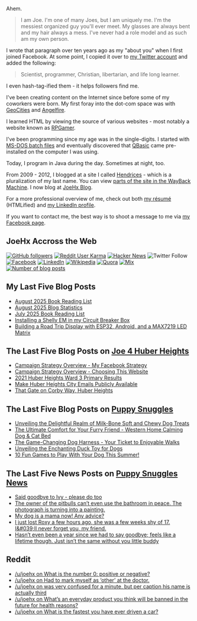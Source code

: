 Ahem.

> I am Joe. I'm one of many Joes, but I am uniquely me. I'm the messiest organized guy you'll ever meet. My glasses are always bent and my hair always a mess. I've never had a role model and as such am my own person.

I wrote that paragraph over ten years ago as my "about you" when I first joined Facebook. At some point, I copied it over to [my Twitter account](https://twitter.com/JoeHxBlog) and added the following:

> Scientist, programmer, Christian, libertarian, and life long learner.

I even hash-tag-ified them - it helps followers find me.

I've been creating content on the Internet since before some of my coworkers were born. My first foray into the dot-com space was with [GeoCities](https://en.wikipedia.org/wiki/Yahoo!_GeoCities) and [Angelfire](https://en.wikipedia.org/wiki/Angelfire).

I learned HTML by viewing the source of various websites - most notably a website known as [RPGamer](https://rpgamer.com/).

I've been programming since my age was in the single-digits. I started with [MS-DOS batch files](https://en.wikipedia.org/wiki/Batch_file) and eventually discovered that [QBasic](https://en.wikipedia.org/wiki/QBasic) came pre-installed on the computer I was using.

Today, I program in Java during the day. Sometimes at night, too.

From 2009 - 2012, I blogged at a site I called [Hendrices](https://www.facebook.com/Hendricescom/) - which is a pluralization of my last name. You can view [parts of the site in the WayBack Machine](https://web.archive.org/web/20090731115109/http://www.hendrices.com/). I now blog at [JoeHx Blog](https://www.joehxblog.com/).

For a more professional overview of me, check out both [my r&eacute;sum&eacute;](https://www.joehxblog.com/resume/) (HTMLified) and [my LinkedIn profile](https://www.linkedin.com/in/joehx/).

If you want to contact me, the best way is to shoot a message to me via [my Facebook page](https://www.facebook.com/JoeHxBlog/).

## JoeHx Accross the Web

[![GitHub followers](https://img.shields.io/github/followers/hendrixjoseph?label=GitHub&style=for-the-badge&logo=github)](https://github.com/hendrixjoseph)
[![Reddit User Karma](https://img.shields.io/reddit/user-karma/combined/joehx?label=Reddit&style=for-the-badge&logo=reddit)](https://www.reddit.com/user/joehx/)
[![Hacker News](https://img.shields.io/badge/dynamic/json?label=hacker+news&query=%24.karma&url=https%3A%2F%2Fhacker-news.firebaseio.com%2Fv0%2Fuser%2Fjoehx2.json&color=ff6600&style=for-the-badge&logo=y-combinator)](https://news.ycombinator.com/user?id=joehx2)
![Twitter Follow](https://img.shields.io/twitter/follow/JoeHxBlog?label=Twitter&style=for-the-badge&logo=twitter&color=1da1f2)
[![Facebook](https://img.shields.io/static/v1?label=FACEBOOK&message=137%20LIKES&color=3b5998&style=for-the-badge&logo=facebook)](https://www.facebook.com/JoeHxBlog)
[![LinkedIn](https://img.shields.io/static/v1?label=linkedin&message=193%20connections&color=2867b2&style=for-the-badge&logo=linkedin)](https://www.linkedin.com/in/joehx)
[![Wikipedia](https://img.shields.io/badge/dynamic/xml?label=wikipedia&query=%2F%2F%2A%5B%40id%3D%22general-stats%22%5D%2Fdiv%2Fdiv%2Fdiv%5B1%5D%2Ftable%2Ftbody%2Ftr%5B11%5D%2Ftd%5B2%5D%2Fstrong&suffix=%20edits&url=https%3A%2F%2Fxtools.wmflabs.org%2Fec%2Fen.wikipedia.org%2FHendrixjoseph&style=for-the-badge&logo=wikipedia&color=9f9f9f)](https://en.wikipedia.org/wiki/User:Hendrixjoseph)
[![Quora](https://img.shields.io/static/v1?label=quora&message=110%20followers&color=b92b27&style=for-the-badge&logo=quora&logoColor=b92b27)](https://www.quora.com/profile/Joseph-Hendrix)
[![Mix](https://img.shields.io/static/v1?label=mix&message=14k%20followers&color=ff8126&style=for-the-badge&logo=mix&logoColor=ff8126)](https://mix.com/joehx)
[![Number of blog posts](https://img.shields.io/endpoint?style=for-the-badge&url=https%3A%2F%2Fwww.joehxblog.com%2Fdata%2Fnumposts.json)](https://www.joehxblog.com/)

## My Last Five Blog Posts

<!-- JOEHXBLOG:START -->
- [August 2025 Book Reading List](https://www.joehxblog.com/august-2025-book-reading-list/)
- [August 2025 Blog Statistics](https://www.joehxblog.com/august-2025-blog-statistics/)
- [July 2025 Book Reading List](https://www.joehxblog.com/july-2025-book-reading-list/)
- [Installing a Shelly EM in my Circuit Breaker Box](https://www.joehxblog.com/installing-a-shelly-em-in-my-circuit-breaker-box/)
- [Building a Road Trip Display with ESP32, Android, and a MAX7219 LED Matrix](https://www.joehxblog.com/building-a-road-trip-display-with-esp32-android-and-a-max7219-led-matrix/)
<!-- JOEHXBLOG:END -->

## The Last Five Blog Posts on [Joe 4 Huber Heights](https://www.joe4huberheights.com/)

<!-- JOE4HUBERHEIGHTS:START -->
- [Campaign Strategy Overview - My Facebook Strategy](https://www.joe4huberheights.com/my-facebook-strategy/)
- [Campaign Strategy Overview - Choosing This Website](https://www.joe4huberheights.com/choosing-this-website/)
- [2021 Huber Heights Ward 3 Primary Results](https://www.joe4huberheights.com/2021-huber-heights-primary-results/)
- [Make Huber Heights City Emails Publicly Available](https://www.joe4huberheights.com/make-huber-heights-city-emails-publicly-available/)
- [That Gate on Corby Way, Huber Heights](https://www.joe4huberheights.com/that-gate-on-corby-way/)
<!-- JOE4HUBERHEIGHTS:END -->

## The Last Five Blog Posts on [Puppy Snuggles](https://www.puppy-snuggles.com/)

<!-- PUPPY-SNUGGLES:START -->
- [Unveiling the Delightful Realm of Milk-Bone Soft and Chewy Dog Treats](https://www.puppy-snuggles.com/blog/unveiling-the-delightful-realm-of-milk-bone-soft-and-chewy-dog-treats/)
- [The Ultimate Comfort for Your Furry Friend - Western Home Calming Dog &amp; Cat Bed](https://www.puppy-snuggles.com/blog/the-ultimate-comfort-for-your-furry-friend-western-home-calming-dog-and-cat-bed/)
- [The Game-Changing Dog Harness - Your Ticket to Enjoyable Walks](https://www.puppy-snuggles.com/blog/the-game-changing-dog-harness-your-ticket-to-enjoyable-walks/)
- [Unveiling the Enchanting Duck Toy for Dogs](https://www.puppy-snuggles.com/blog/unveiling-the-enchanting-duck-toy-for-dogs/)
- [10 Fun Games to Play With Your Dog This Summer!](https://www.puppy-snuggles.com/blog/10-fun-games-to-play-with-your-dog-this-summer/)
<!-- PUPPY-SNUGGLES:END -->

## The Last Five News Posts on [Puppy Snuggles News](https://news.puppy-snuggles.com/)

<!-- PUPPY-SNUGGLES-NEWS:START -->
- [Said goodbye to Ivy - please do too](https://news.puppy-snuggles.com/96683581/said-goodbye-to-ivy-please-do-too)
- [The owner of the pitbulls can’t even use the bathroom in peace. The photograph is turning into a painting.](https://news.puppy-snuggles.com/96683583/the-owner-of-the-pitbulls-cant-even-use-the-bathroom-in-peace-the-photograph-is-turning-into-a-painting)
- [My dog is a mama now! Any advice?](https://news.puppy-snuggles.com/96683578/my-dog-is-a-mama-now-any-advice)
- [I just lost Roxy a few hours ago, she was a few weeks shy of 17. I&amp;#039;ll never forget you, my friend.](https://news.puppy-snuggles.com/96683579/i-just-lost-roxy-a-few-hours-ago-she-was-a-few-weeks-shy-of-17-ill-never-forget-you-my-friend)
- [Hasn’t even been a year since we had to say goodbye; feels like a lifetime though. Just isn’t the same without you little buddy](https://news.puppy-snuggles.com/96645851/hasnt-even-been-a-year-since-we-had-to-say-goodbye-feels-like-a-lifetime-though-just-isnt-the-same-without-you-little-buddy)
<!-- PUPPY-SNUGGLES-NEWS:END -->

## Reddit

<!-- REDDIT:START -->
- [/u/joehx on What is the number 0: positive or negative?](https://www.reddit.com/r/AskReddit/comments/1mvqgr2/what_is_the_number_0_positive_or_negative/n9s02zq/)
- [/u/joehx on Had to mark myself as ‘other’ at the doctor.](https://www.reddit.com/r/daddit/comments/1mvngfv/had_to_mark_myself_as_other_at_the_doctor/n9rxuvr/)
- [/u/joehx on was very confused for a minute, but per caption his name is actually third](https://www.reddit.com/r/tragedeigh/comments/1mtwa7w/was_very_confused_for_a_minute_but_per_caption/n9gff0x/)
- [/u/joehx on What’s an everyday product you think will be banned in the future for health reasons?](https://www.reddit.com/r/AskReddit/comments/1ml2kcb/whats_an_everyday_product_you_think_will_be/n7o6cbq/)
- [/u/joehx on What is the fastest you have ever driven a car?](https://www.reddit.com/r/AskReddit/comments/1mka5tc/what_is_the_fastest_you_have_ever_driven_a_car/n7h80lx/)
<!-- REDDIT:END -->
